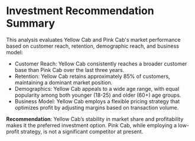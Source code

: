# Investment Recommendation Summary

This analysis evaluates Yellow Cab and Pink Cab's market performance based on customer reach, retention, demographic reach, and business model:

- Customer Reach: Yellow Cab consistently reaches a broader customer base than Pink Cab over the last three years.
- Retention: Yellow Cab retains approximately 85% of customers, maintaining a dominant market position.
- Demographics: Yellow Cab appeals to a wide age range, with equal popularity among both younger (18-25) and older (60+) age groups.
- Business Model: Yellow Cab employs a flexible pricing strategy that optimizes profit by adjusting margins based on transaction volume.

**Recommendation**: Yellow Cab’s stability in market share and profitability makes it the preferred investment option. Pink Cab, while employing a low-profit strategy, is not a significant competitor at present.
